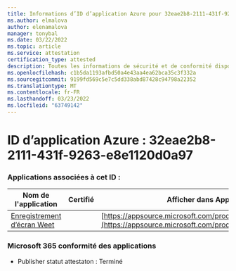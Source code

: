 ```yaml
---
title: Informations d’ID d’application Azure pour 32eae2b8-2111-431f-9263-e8e1120d0a97
ms.author: elmalova
author: elenamalova
manager: tonybal
ms.date: 03/22/2022
ms.topic: article
ms.service: attestation
certification_type: attested
description: Toutes les informations de sécurité et de conformité disponibles pour 32eae2b8-2111-431f-9263-e8e1120d0a97.
ms.openlocfilehash: c1b5da1193afbd50a4e43aa4ea62bca35c3f332a
ms.sourcegitcommit: 9199fd569c5e7c5dd338abd87428c94798a22352
ms.translationtype: MT
ms.contentlocale: fr-FR
ms.lasthandoff: 03/23/2022
ms.locfileid: "63749142"
---
```

# <a name="azure-app-id-32eae2b8-2111-431f-9263-e8e1120d0a97"></a>ID d’application Azure : 32eae2b8-2111-431f-9263-e8e1120d0a97


### <a name="apps-associated-with-this-id"></a>Applications associées à cet ID :
| **Nom de l'application** | **Certifié** | **Afficher dans AppSource** |
|--------------|---------------|-----------------------|
| [Enregistrement d’écran Weet](../forward/WA200003284.md) |  | [https://appsource.microsoft.com/product/office/WA200003284](https://appsource.microsoft.com/product/office/WA200003284) |

### <a name="microsoft-365-app-compliance-status"></a>Microsoft 365 conformité des applications
- Publisher statut attestaton : Terminé
